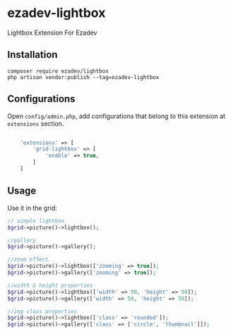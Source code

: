 # ezadev-lightbox
Lightbox Extension For Ezadev

## Installation

```
composer require ezadev/lightbox
php artisan vendor:publish --tag=ezadev-lightbox
```
## Configurations

Open `config/admin.php`, add configurations that belong to this extension at `extensions` section.
```php

    'extensions' => [
        'grid-lightbox' => [
            'enable' => true,
        ]
    ]
```

## Usage

Use it in the grid:
```php
// simple lightbox
$grid->picture()->lightbox();

//gallery
$grid->picture()->gallery();

//zoom effect
$grid->picture()->lightbox(['zooming' => true]);
$grid->picture()->gallery(['zooming' => true]);

//width & height properties
$grid->picture()->lightbox(['width' => 50, 'height' => 50]);
$grid->picture()->gallery(['width' => 50, 'height' => 50]);

//img class properties
$grid->picture()->lightbox(['class' => 'rounded']);
$grid->picture()->gallery(['class' => ['circle', 'thumbnail']]);
```
